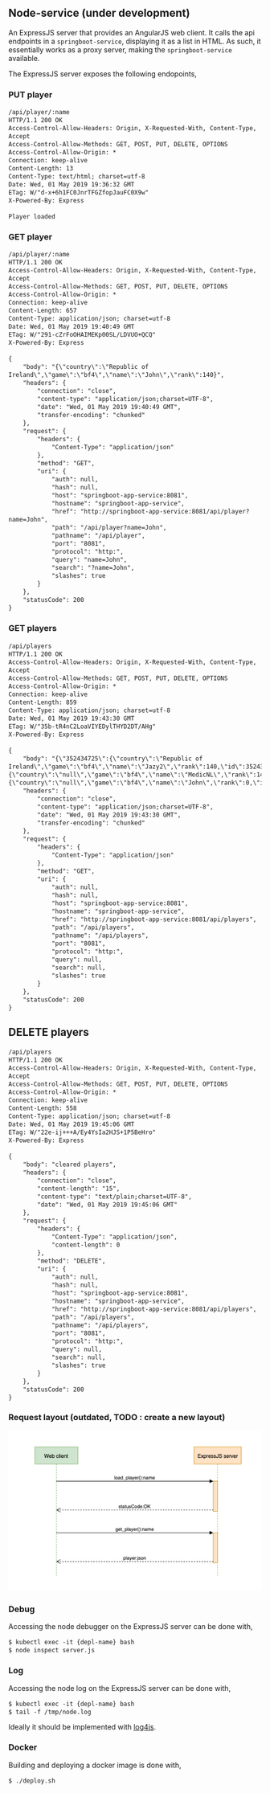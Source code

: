 ## Node-service (under development)
An ExpressJS server that provides an AngularJS web client. It calls the api endpoints in a `springboot-service`, displaying it as a list in HTML. As such, it essentially works as a proxy server, making the `springboot-service` available.

The ExpressJS server exposes the following endopoints,

### PUT player
```
/api/player/:name
HTTP/1.1 200 OK
Access-Control-Allow-Headers: Origin, X-Requested-With, Content-Type, Accept
Access-Control-Allow-Methods: GET, POST, PUT, DELETE, OPTIONS
Access-Control-Allow-Origin: *
Connection: keep-alive
Content-Length: 13
Content-Type: text/html; charset=utf-8
Date: Wed, 01 May 2019 19:36:32 GMT
ETag: W/"d-x+6h1FC0JnrTFGZfopJauFC0X9w"
X-Powered-By: Express

Player loaded

```
### GET player
```
/api/player/:name
HTTP/1.1 200 OK
Access-Control-Allow-Headers: Origin, X-Requested-With, Content-Type, Accept
Access-Control-Allow-Methods: GET, POST, PUT, DELETE, OPTIONS
Access-Control-Allow-Origin: *
Connection: keep-alive
Content-Length: 657
Content-Type: application/json; charset=utf-8
Date: Wed, 01 May 2019 19:40:49 GMT
ETag: W/"291-cZrFoOHAIMEKp00SL/LDVUO+QCQ"
X-Powered-By: Express

{
    "body": "{\"country\":\"Republic of Ireland\",\"game\":\"bf4\",\"name\":\"John\",\"rank\":140}",
    "headers": {
        "connection": "close",
        "content-type": "application/json;charset=UTF-8",
        "date": "Wed, 01 May 2019 19:40:49 GMT",
        "transfer-encoding": "chunked"
    },
    "request": {
        "headers": {
            "Content-Type": "application/json"
        },
        "method": "GET",
        "uri": {
            "auth": null,
            "hash": null,
            "host": "springboot-app-service:8081",
            "hostname": "springboot-app-service",
            "href": "http://springboot-app-service:8081/api/player?name=John",
            "path": "/api/player?name=John",
            "pathname": "/api/player",
            "port": "8081",
            "protocol": "http:",
            "query": "name=John",
            "search": "?name=John",
            "slashes": true
        }
    },
    "statusCode": 200
}
```
### GET players
```
/api/players
HTTP/1.1 200 OK
Access-Control-Allow-Headers: Origin, X-Requested-With, Content-Type, Accept
Access-Control-Allow-Methods: GET, POST, PUT, DELETE, OPTIONS
Access-Control-Allow-Origin: *
Connection: keep-alive
Content-Length: 859
Content-Type: application/json; charset=utf-8
Date: Wed, 01 May 2019 19:43:30 GMT
ETag: W/"35b-tR4nC2LoaVIYEDylTHYD2DT/AHg"
X-Powered-By: Express

{
    "body": "{\"352434725\":{\"country\":\"Republic of Ireland\",\"game\":\"bf4\",\"name\":\"Jazy2\",\"rank\":140,\"id\":352434725},\"180744178\":{\"country\":\"null\",\"game\":\"bf4\",\"name\":\"MedicNL\",\"rank\":140,\"id\":180744178},\"171933431\":{\"country\":\"null\",\"game\":\"bf4\",\"name\":\"John\",\"rank\":0,\"id\":171933431}}",
    "headers": {
        "connection": "close",
        "content-type": "application/json;charset=UTF-8",
        "date": "Wed, 01 May 2019 19:43:30 GMT",
        "transfer-encoding": "chunked"
    },
    "request": {
        "headers": {
            "Content-Type": "application/json"
        },
        "method": "GET",
        "uri": {
            "auth": null,
            "hash": null,
            "host": "springboot-app-service:8081",
            "hostname": "springboot-app-service",
            "href": "http://springboot-app-service:8081/api/players",
            "path": "/api/players",
            "pathname": "/api/players",
            "port": "8081",
            "protocol": "http:",
            "query": null,
            "search": null,
            "slashes": true
        }
    },
    "statusCode": 200
}
```
## DELETE players
```
/api/players
HTTP/1.1 200 OK
Access-Control-Allow-Headers: Origin, X-Requested-With, Content-Type, Accept
Access-Control-Allow-Methods: GET, POST, PUT, DELETE, OPTIONS
Access-Control-Allow-Origin: *
Connection: keep-alive
Content-Length: 558
Content-Type: application/json; charset=utf-8
Date: Wed, 01 May 2019 19:45:06 GMT
ETag: W/"22e-ij+++A/Ey4YsIa2HJS+1P5BeHro"
X-Powered-By: Express

{
    "body": "cleared players",
    "headers": {
        "connection": "close",
        "content-length": "15",
        "content-type": "text/plain;charset=UTF-8",
        "date": "Wed, 01 May 2019 19:45:06 GMT"
    },
    "request": {
        "headers": {
            "Content-Type": "application/json",
            "content-length": 0
        },
        "method": "DELETE",
        "uri": {
            "auth": null,
            "hash": null,
            "host": "springboot-app-service:8081",
            "hostname": "springboot-app-service",
            "href": "http://springboot-app-service:8081/api/players",
            "path": "/api/players",
            "pathname": "/api/players",
            "port": "8081",
            "protocol": "http:",
            "query": null,
            "search": null,
            "slashes": true
        }
    },
    "statusCode": 200
}
```
### Request layout (outdated, TODO : create a new layout)
![Activity diagram](docs/Activity_diagram.png)

### Debug
Accessing the node debugger on the ExpressJS server can be done with,
```
$ kubectl exec -it {depl-name} bash
$ node inspect server.js
```

### Log
Accessing the node log on the ExpressJS server can be done with,
```
$ kubectl exec -it {depl-name} bash
$ tail -f /tmp/node.log
```

Ideally it should be implemented with [log4js](https://github.com/log4js-node/log4js-node).

### Docker
Building and deploying a docker image is done with,
```
$ ./deploy.sh
```




